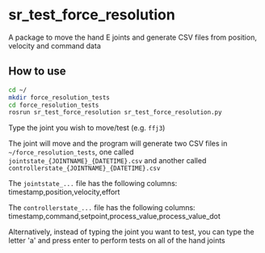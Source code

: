 # sr_test_force_resolution

A package to move the hand E joints and generate CSV files from position, velocity and command data

## How to use

```bash
cd ~/
mkdir force_resolution_tests
cd force_resolution_tests
rosrun sr_test_force_resolution sr_test_force_resolution.py
```

Type the joint you wish to move/test (e.g. `ffj3`)

The joint will move and the program will generate two CSV files in `~/force_resolution_tests`, one called `jointstate_{JOINTNAME}_{DATETIME}.csv` and another called `controllerstate_{JOINTNAME}_{DATETIME}.csv`

The `jointstate_...` file has the following columns:      timestamp,position,velocity,effort

The `controllerstate_...` file has the following columns: timestamp,command,setpoint,process_value,process_value_dot

Alternatively, instead of typing the joint you want to test, you can type the letter 'a' and press enter to perform tests on all of the hand joints
